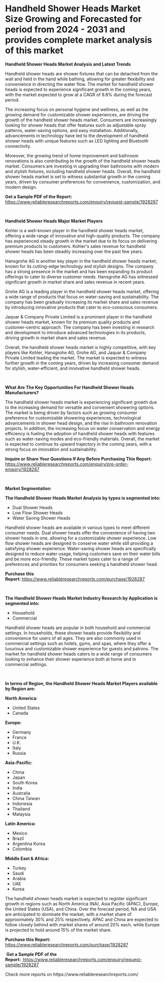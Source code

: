 <p><h1>Handheld Shower Heads Market Size Growing and Forecasted for period from 2024 - 2031 and provides complete market analysis of this market</h1></p><p><strong>Handheld Shower Heads Market Analysis and Latest Trends</strong></p>
<p><p>Handheld shower heads are shower fixtures that can be detached from the wall and held in the hand while bathing, allowing for greater flexibility and convenience in directing the water flow. The market for handheld shower heads is expected to experience significant growth in the coming years, with the market expected to grow at a CAGR of 9.8% during the forecast period.</p><p>The increasing focus on personal hygiene and wellness, as well as the growing demand for customizable shower experiences, are driving the growth of the handheld shower heads market. Consumers are increasingly looking for shower heads that offer features such as adjustable spray patterns, water-saving options, and easy installation. Additionally, advancements in technology have led to the development of handheld shower heads with unique features such as LED lighting and Bluetooth connectivity.</p><p>Moreover, the growing trend of home improvement and bathroom renovations is also contributing to the growth of the handheld shower heads market. Consumers are investing in upgrading their bathrooms with modern and stylish fixtures, including handheld shower heads. Overall, the handheld shower heads market is set to witness substantial growth in the coming years, driven by consumer preferences for convenience, customization, and modern design.</p></p>
<p><strong>Get a Sample PDF of the Report:&nbsp;</strong> <a href="https://www.reliableresearchreports.com/enquiry/request-sample/1928287">https://www.reliableresearchreports.com/enquiry/request-sample/1928287</a></p>
<p>&nbsp;</p>
<p><strong>Handheld Shower Heads Major Market Players</strong></p>
<p><p>Kohler is a well-known player in the handheld shower heads market, offering a wide range of innovative and high-quality products. The company has experienced steady growth in the market due to its focus on delivering premium products to customers. Kohler's sales revenue for handheld shower heads has been steadily increasing over the past few years.</p><p>Hansgrohe AG is another key player in the handheld shower heads market, known for its cutting-edge technology and stylish designs. The company has a strong presence in the market and has been expanding its product offerings to cater to diverse customer needs. Hansgrohe AG has witnessed significant growth in market share and sales revenue in recent years.</p><p>Grohe AG is a leading player in the handheld shower heads market, offering a wide range of products that focus on water-saving and sustainability. The company has been gradually increasing its market share and sales revenue by introducing innovative products that cater to eco-conscious consumers.</p><p>Jaquar & Company Private Limited is a prominent player in the handheld shower heads market, known for its premium quality products and customer-centric approach. The company has been investing in research and development to introduce advanced technologies in its products, driving growth in market share and sales revenue.</p><p>Overall, the handheld shower heads market is highly competitive, with key players like Kohler, Hansgrohe AG, Grohe AG, and Jaquar & Company Private Limited leading the market. The market is expected to witness further growth in the coming years, driven by increasing consumer demand for stylish, water-efficient, and innovative handheld shower heads.</p></p>
<p>&nbsp;</p>
<p><strong>What Are The Key Opportunities For Handheld Shower Heads Manufacturers?</strong></p>
<p><p>The handheld shower heads market is experiencing significant growth due to the increasing demand for versatile and convenient showering options. The market is being driven by factors such as growing consumer preference for customizable showering experiences, technological advancements in shower head design, and the rise in bathroom renovation projects. In addition, the increasing focus on water conservation and energy efficiency is fueling the adoption of handheld shower heads with features such as water-saving modes and eco-friendly materials. Overall, the market is expected to continue its upward trajectory in the coming years, with a strong focus on innovation and sustainability.</p></p>
<p><strong>Inquire or Share Your Questions If Any Before Purchasing This Report:</strong> <a href="https://www.reliableresearchreports.com/enquiry/pre-order-enquiry/1928287">https://www.reliableresearchreports.com/enquiry/pre-order-enquiry/1928287</a></p>
<p>&nbsp;</p>
<p><strong>Market Segmentation</strong></p>
<p><strong>The Handheld Shower Heads Market Analysis by types is segmented into:</strong></p>
<p><ul><li>Dual Shower Heads</li><li>Low Flow Shower Heads</li><li>Water Saving Shower Heads</li></ul></p>
<p><p>Handheld shower heads are available in various types to meet different consumer needs. Dual shower heads offer the convenience of having two shower heads in one, allowing for a customizable shower experience. Low flow shower heads are designed to conserve water while still providing a satisfying shower experience. Water-saving shower heads are specifically designed to reduce water usage, helping customers save on their water bills and be more eco-friendly. These market types cater to a range of preferences and priorities for consumers seeking a handheld shower head.</p></p>
<p><strong>Purchase this Report:&nbsp;</strong><a href="https://www.reliableresearchreports.com/purchase/1928287">https://www.reliableresearchreports.com/purchase/1928287</a></p>
<p>&nbsp;</p>
<p><strong>The Handheld Shower Heads Market Industry Research by Application is segmented into:</strong></p>
<p><ul><li>Household</li><li>Commercial</li></ul></p>
<p><p>Handheld shower heads are popular in both household and commercial settings. In households, these shower heads provide flexibility and convenience for users of all ages. They are also commonly used in commercial settings such as hotels, gyms, and spas, where they offer a luxurious and customizable shower experience for guests and patrons. The market for handheld shower heads caters to a wide range of consumers looking to enhance their shower experience both at home and in commercial settings.</p></p>
<p>&nbsp;</p>
<p><strong>In terms of Region, the Handheld Shower Heads Market Players available by Region are:</strong></p>
<p>
    <p> <strong> North America: </strong>
        <ul>
            <li>United States</li>
            <li>Canada</li>
        </ul>
        </p> 
    <p> <strong> Europe: </strong>
        <ul>
            <li>Germany</li>
            <li>France</li>
            <li>U.K.</li>
            <li>Italy</li>
            <li>Russia</li>
        </ul>
        </p> 
    <p> <strong> Asia-Pacific: </strong>
        <ul>
            <li>China</li>
            <li>Japan</li>
            <li>South Korea</li>
            <li>India</li>
            <li>Australia</li>
            <li>China Taiwan</li>
            <li>Indonesia</li>
            <li>Thailand</li>
            <li>Malaysia</li>
        </ul>
        </p> 
    <p> <strong> Latin America: </strong>
        <ul>
            <li>Mexico</li>
            <li>Brazil</li>
            <li>Argentina Korea</li>
            <li>Colombia</li>
        </ul>
        </p> 
    <p> <strong> Middle East & Africa: </strong>
        <ul>
            <li>Turkey</li>
            <li>Saudi</li>
            <li>Arabia</li>
            <li>UAE</li>
            <li>Korea</li>
        </ul>
    </p>
    </p>
<p><p>The handheld shower heads market is expected to register significant growth in regions such as North America (NA), Asia Pacific (APAC), Europe, the United States (USA), and China. Over the forecast period, NA and USA are anticipated to dominate the market, with a market share of approximately 30% and 25% respectively. APAC and China are expected to follow closely behind with market shares of around 20% each, while Europe is projected to hold around 15% of the market share.</p></p>
<p><strong>Purchase this Report: </strong><a href="https://www.reliableresearchreports.com/purchase/1928287">https://www.reliableresearchreports.com/purchase/1928287</a></p>
<p>&nbsp;<strong>Get a Sample PDF of the Report:&nbsp;&nbsp;</strong><a href="https://www.reliableresearchreports.com/enquiry/request-sample/1928287">https://www.reliableresearchreports.com/enquiry/request-sample/1928287</a></p>
<p><strong></strong></p>
<p>Check more reports on https://www.reliableresearchreports.com/</p>